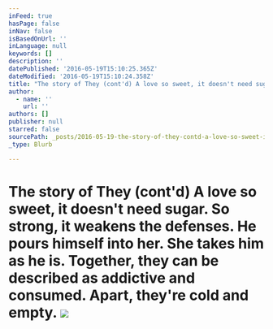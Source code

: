 ```yaml
---
inFeed: true
hasPage: false
inNav: false
isBasedOnUrl: ''
inLanguage: null
keywords: []
description: ''
datePublished: '2016-05-19T15:10:25.365Z'
dateModified: '2016-05-19T15:10:24.358Z'
title: "The story of They (cont'd) A love so sweet, it doesn't need sugar. So strong, it weakens the defenses. He pours himself into her. She takes him as he is. Together, they can be described as addictive and consumed. Apart, they're cold and empty. "
author:
  - name: ''
    url: ''
authors: []
publisher: null
starred: false
sourcePath: _posts/2016-05-19-the-story-of-they-contd-a-love-so-sweet-it-doesnt-need.md
_type: Blurb

---
```

# The story of They (cont'd) A love so sweet, it doesn't need sugar. So strong, it weakens the defenses. He pours himself into her. She takes him as he is. Together, they can be described as addictive and consumed. Apart, they're cold and empty. ![](https://s3-us-west-2.amazonaws.com/the-grid-img/p/d547b5fed5c5b07135cbe84f47f2ce46858272ac.jpg)